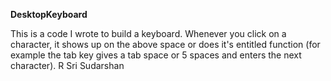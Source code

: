 **DesktopKeyboard**

This is a code I wrote to build a keyboard. Whenever you click on a character, it shows up on the above space or does it's entitled function (for example the tab key gives a tab space or 5 spaces and enters the next character).
R Sri Sudarshan
